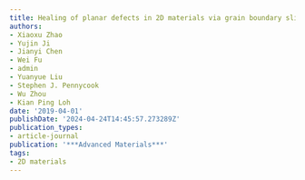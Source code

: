 ```yaml
---
title: Healing of planar defects in 2D materials via grain boundary sliding
authors:
- Xiaoxu Zhao
- Yujin Ji
- Jianyi Chen
- Wei Fu
- admin
- Yuanyue Liu
- Stephen J. Pennycook
- Wu Zhou
- Kian Ping Loh
date: '2019-04-01'
publishDate: '2024-04-24T14:45:57.273289Z'
publication_types:
- article-journal
publication: '***Advanced Materials***'
tags:
- 2D materials
---
```

